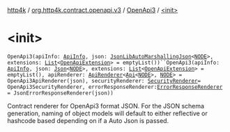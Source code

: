 [http4k](../../index.md) / [org.http4k.contract.openapi.v3](../index.md) / [OpenApi3](index.md) / [&lt;init&gt;](./-init-.md)

# &lt;init&gt;

`OpenApi3(apiInfo: `[`ApiInfo`](../../org.http4k.contract.openapi/-api-info/index.md)`, json: `[`JsonLibAutoMarshallingJson`](../../org.http4k.format/-json-lib-auto-marshalling-json/index.md)`<`[`NODE`](index.md#NODE)`>, extensions: `[`List`](https://kotlinlang.org/api/latest/jvm/stdlib/kotlin.collections/-list/index.html)`<`[`OpenApiExtension`](../../org.http4k.contract.openapi/-open-api-extension/index.md)`> = emptyList())``OpenApi3(apiInfo: `[`ApiInfo`](../../org.http4k.contract.openapi/-api-info/index.md)`, json: `[`Json`](../../org.http4k.format/-json/index.md)`<`[`NODE`](index.md#NODE)`>, extensions: `[`List`](https://kotlinlang.org/api/latest/jvm/stdlib/kotlin.collections/-list/index.html)`<`[`OpenApiExtension`](../../org.http4k.contract.openapi/-open-api-extension/index.md)`> = emptyList(), apiRenderer: `[`ApiRenderer`](../../org.http4k.contract.openapi/-api-renderer/index.md)`<`[`Api`](../-api/index.md)`<`[`NODE`](index.md#NODE)`>, `[`NODE`](index.md#NODE)`> = OpenApi3ApiRenderer(json), securityRenderer: `[`SecurityRenderer`](../../org.http4k.contract.openapi/-security-renderer/index.md)` = OpenApi3SecurityRenderer, errorResponseRenderer: `[`ErrorResponseRenderer`](../../org.http4k.contract/-error-response-renderer/index.md)` = JsonErrorResponseRenderer(json))`

Contract renderer for OpenApi3 format JSON. For the JSON schema generation, naming of
object models will default to either reflective or hashcode based depending on if a Auto Json
is passed.

